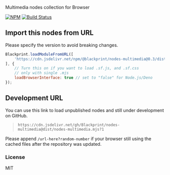 Multimedia nodes collection for Browser

[![NPM](https://img.shields.io/npm/v/@blackprint/nodes-multimedia.svg)](https://www.npmjs.com/package/@blackprint/nodes-multimedia)
[![Build Status](https://github.com/Blackprint/nodes-multimedia/actions/workflows/build.yml/badge.svg?branch=main)](https://github.com/Blackprint/nodes-multimedia/actions/workflows/build.yml)

## Import this nodes from URL
Please specify the version to avoid breaking changes.

```js
Blackprint.loadModuleFromURL([
	'https://cdn.jsdelivr.net/npm/@blackprint/nodes-multimedia@0.3/dist/nodes-multimedia.mjs'
], {
	// Turn this on if you want to load .sf.js, and .sf.css
	// only with single .mjs
	loadBrowserInterface: true // set to "false" for Node.js/Deno
});
```

## Development URL
You can use this link to load unpublished nodes and still under development on GitHub.
> `https://cdn.jsdelivr.net/gh/Blackprint/nodes-multimedia@dist/nodes-multimedia.mjs?1`

Please append `/url-here?random-number` if your browser still using the cached files after the repository was updated.

### License
MIT